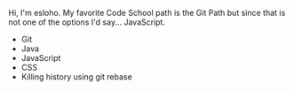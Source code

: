 Hi, I'm esloho.
My favorite Code School path is the Git Path but since that is not one of the options I'd say... JavaScript.

* Git
* Java
* JavaScript
* CSS
* Killing history using git rebase
